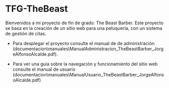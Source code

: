 # TFG-TheBeast
Bienvenidos a mi proyecto de fin de grado: The Beast Barber.
Este proyecto se basa en la creación de un sitio web para una peluquería, con un sistema de gestión de citas.

- Para desplegar el proyecto consulte el manual de de administración (documentacion\manuales\ManualAdministracion_TheBeastBarber_JorgeAlfonsoAlcalde.pdf).
  
- Para ver una guía sobre la navegación y funcionamiento del sitio web consulte el manual de usuario (documentacion\manuales\ManualUsuario_TheBeastBarber_JorgeAlfonsoAlcalde.pdf)